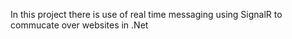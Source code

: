 In this project there is use of real time messaging using SignalR to commucate over websites in .Net 
